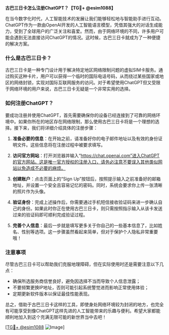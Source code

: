 **古巴三日卡怎么注册ChatGPT？【TG💪+ @esim1088】**

在当今数字化时代，人工智能技术的发展让我们能够轻松地与智能助手进行互动。ChatGPT作为一款由OpenAI开发的人工智能语言模型，凭借其强大的对话生成能力，受到了全球用户的广泛关注和喜爱。然而，由于网络环境的不同，许多用户可能会遇到无法直接访问ChatGPT的情况。这时候，古巴三日卡就成为了一种便捷的解决方案。

### 什么是古巴三日卡？

古巴三日卡是一种专门设计用于解决特定地区网络限制问题的虚拟SIM卡服务。通过购买这种卡片，用户可以获得一个临时的国际电话号码，从而绕过某些国家或地区的网络封锁，实现对国际互联网服务的访问。对于希望使用ChatGPT但又受限于网络环境的用户来说，古巴三日卡无疑是一个非常实用的选择。

### 如何注册ChatGPT？

要成功注册并使用ChatGPT，首先需要确保你的设备已经连接到了可靠的网络环境中。如果你所在的地区存在网络限制，那么使用古巴三日卡将是一个理想的选择。接下来，我们将详细介绍具体的注册步骤：

1. **准备必要的信息**：在开始之前，请准备好你的电子邮件地址以及有效的身份证明文件。这些信息将在注册过程中被要求填写。
   
2. **访问官方网站**：打开浏览器并输入“https://chat.openai.com”进入ChatGPT的官方网站。这是唯一官方授权的注册入口，请务必注意不要误入其他类似网站以免造成不必要的麻烦。

3. **创建账户**：点击页面上的“Sign Up”按钮后，按照提示输入之前准备好的邮箱地址，并设置一个安全且容易记忆的密码。同时，系统会要求你上传一张清晰的照片作为头像。

4. **验证身份**：完成上述操作后，你需要通过手机短信接收验证码来进一步确认自己的身份。如果此时你正在使用古巴三日卡，则只需按照指示输入从该卡发送过来的验证码即可顺利完成验证过程。

5. **完善个人信息**：最后一步就是填写更多关于你自己的一些基本信息了，比如姓名、性别等选项。这一步骤虽然看起来简单，但对于保护个人隐私非常重要哦！

### 注意事项

尽管古巴三日卡可以帮助我们克服地理障碍，但在实际使用时还是需要注意以下几点：
- 确保所选服务商信誉良好，避免因选择不当而导致个人信息泄露；
- 不要频繁更换IP地址，否则可能引起系统警觉进而影响正常使用体验；
- 定期更新软件版本以保证最佳性能表现。

总之，借助于古巴三日卡这样的工具，即使身处网络环境较为封闭的地方，也完全有可能享受到像ChatGPT这样先进的人工智能带来的乐趣与便利。希望大家都能顺利地加入到这个充满无限可能的新世界当中去吧！

[[TG💪+ @esim1088](https://t.me/s/esim1088) ![Image](https://i.postimg.cc/4NQfJmqS/Snipaste-2025-05-13-00-14-12.png)]